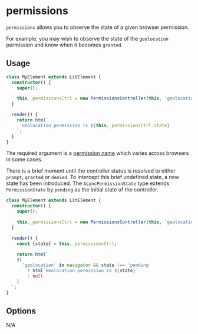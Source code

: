 # permissions

`permissions` allows you to observe the state of a given browser permission.

For example, you may wish to observe the state of the `geolocation` permission
and know when it becomes `granted`.

## Usage

```ts
class MyElement extends LitElement {
  constructor() {
    super();

    this._permissionsCtrl = new PermissionsController(this, 'geolocation');
  }

  render() {
    return html`
      Geolocation permission is ${this._permissionsCtrl.state}
    `;
  }
}
```

The required argument is a [permission name](https://developer.mozilla.org/en-US/docs/Web/API/Permissions/query#name)
which varies across browsers in some cases.

There is a brief moment until the controller status is resolved to either `prompt`, `granted` or `denied`.
To intercept this brief undefined state, a new state has been introduced.
The `AsyncPermissionState` type extends `PermissionState` by `pending` as the initial state of the controller.

```ts
class MyElement extends LitElement {
  constructor() {
    super();

    this._permissionsCtrl = new PermissionsController(this, 'geolocation');
  }

  render() {
    const {state} = this._permissionsCtrl;

    return html`
    ${
      'geolocation' in navigator && state !== 'pending'
        ? html`Geolocation permission is ${state}`
        : null
    }
  `;
}
```

## Options

N/A
